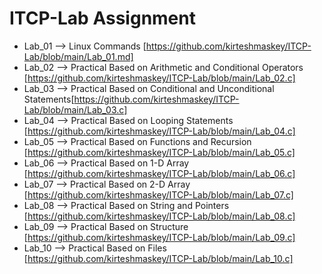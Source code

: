 # ITCP-Lab Assignment
- Lab_01     -->     Linux Commands [https://github.com/kirteshmaskey/ITCP-Lab/blob/main/Lab_01.md]
- Lab_02     -->     Practical Based on Arithmetic and Conditional Operators [https://github.com/kirteshmaskey/ITCP-Lab/blob/main/Lab_02.c]
- Lab_03     -->     Practical Based on Conditional and Unconditional Statements[https://github.com/kirteshmaskey/ITCP-Lab/blob/main/Lab_03.c]
- Lab_04     -->     Practical Based on Looping Statements [https://github.com/kirteshmaskey/ITCP-Lab/blob/main/Lab_04.c]
- Lab_05     -->     Practical Based on Functions and Recursion [https://github.com/kirteshmaskey/ITCP-Lab/blob/main/Lab_05.c]
- Lab_06     -->     Practical Based on 1-D Array [https://github.com/kirteshmaskey/ITCP-Lab/blob/main/Lab_06.c]
- Lab_07     -->     Practical Based on 2-D Array [https://github.com/kirteshmaskey/ITCP-Lab/blob/main/Lab_07.c]
- Lab_08     -->     Practical Based on String and Pointers [https://github.com/kirteshmaskey/ITCP-Lab/blob/main/Lab_08.c]
- Lab_09     -->     Practical Based on Structure [https://github.com/kirteshmaskey/ITCP-Lab/blob/main/Lab_09.c]
- Lab_10     -->     Practical Based on Files [https://github.com/kirteshmaskey/ITCP-Lab/blob/main/Lab_10.c]
